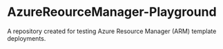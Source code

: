 # AzureReourceManager-Playground
A repository created for testing Azure Resource Manager (ARM) template deployments.
